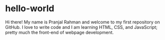# hello-world

Hi there! My name is Pranjal Rahman and welcome to my first repository on GitHub. I love to write code and I am learning HTML, CSS, and JavaScript; pretty much the front-end of webpage development.

